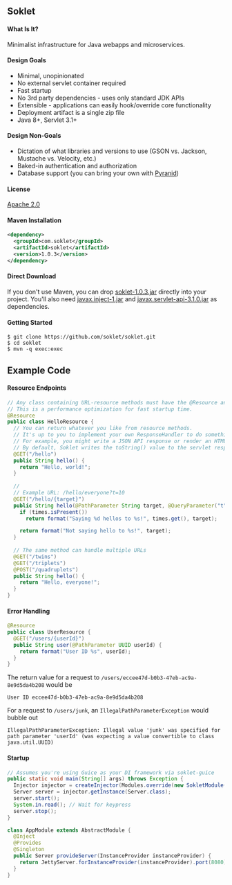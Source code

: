 ## Soklet

#### What Is It?

Minimalist infrastructure for Java webapps and microservices.

#### Design Goals

* Minimal, unopinionated
* No external servlet container required
* Fast startup
* No 3rd party dependencies - uses only standard JDK APIs
* Extensible - applications can easily hook/override core functionality
* Deployment artifact is a single zip file
* Java 8+, Servlet 3.1+

#### Design Non-Goals

* Dictation of what libraries and versions to use (GSON vs. Jackson, Mustache vs. Velocity, etc.)
* Baked-in authentication and authorization
* Database support (you can bring your own with [Pyranid](http://www.pyranid.com))

#### License

[Apache 2.0](https://www.apache.org/licenses/LICENSE-2.0)

#### Maven Installation

```xml
<dependency>
  <groupId>com.soklet</groupId>
  <artifactId>soklet</artifactId>
  <version>1.0.3</version>
</dependency>
```

#### Direct Download

If you don't use Maven, you can drop [soklet-1.0.3.jar](http://central.maven.org/maven2/com/soklet/soklet/1.0.3/soklet-1.0.3.jar) directly into your project.  You'll also need [javax.inject-1.jar](http://central.maven.org/maven2/javax/inject/javax.inject/1/javax.inject-1.jar) and [javax.servlet-api-3.1.0.jar](http://central.maven.org/maven2/javax/servlet/javax.servlet-api/3.1.0/javax.servlet-api-3.1.0.jar) as dependencies.

#### Getting Started

```
$ git clone https://github.com/soklet/soklet.git
$ cd soklet
$ mvn -q exec:exec
```

## Example Code

#### Resource Endpoints

```java
// Any class containing URL-resource methods must have the @Resource annotation applied.
// This is a performance optimization for fast startup time.
@Resource
public class HelloResource {
  // You can return whatever you like from resource methods.
  // It's up to you to implement your own ResponseHandler to do something meaningful with the value.
  // For example, you might write a JSON API response or render an HTML template.
  // By default, Soklet writes the toString() value to the servlet response (or 204 for voids).
  @GET("/hello")
  public String hello() {
    return "Hello, world!";
  }
  
  // 
  // Example URL: /hello/everyone?t=10
  @GET("/hello/{target}")
  public String hello(@PathParameter String target, @QueryParameter("t") Optional<Integer> times) {
    if (times.isPresent())
      return format("Saying %d hellos to %s!", times.get(), target);

    return format("Not saying hello to %s!", target);
  }
  
  // The same method can handle multiple URLs
  @GET("/twins")
  @GET("/triplets")
  @POST("/quadruplets")
  public String hello() {
    return "Hello, everyone!";
  }  
}
```

#### Error Handling

```java
@Resource
public class UserResource {
  @GET("/users/{userId}")
  public String user(@PathParameter UUID userId) {
    return format("User ID %s", userId);
  }
}
```

The return value for a request to `/users/eccee47d-b0b3-47eb-ac9a-8e9d5da4b208` would be

    User ID eccee47d-b0b3-47eb-ac9a-8e9d5da4b208

For a request to `/users/junk`, an `IllegalPathParameterException` would bubble out

    IllegalPathParameterException: Illegal value 'junk' was specified for path parameter 'userId' (was expecting a value convertible to class java.util.UUID)

#### Startup

```java
// Assumes you're using Guice as your DI framework via soklet-guice
public static void main(String[] args) throws Exception {
  Injector injector = createInjector(Modules.override(new SokletModule()).with(new AppModule()));
  Server server = injector.getInstance(Server.class);
  server.start();
  System.in.read(); // Wait for keypress
  server.stop();
}

class AppModule extends AbstractModule {
  @Inject
  @Provides
  @Singleton
  public Server provideServer(InstanceProvider instanceProvider) {
    return JettyServer.forInstanceProvider(instanceProvider).port(8080).build();
  }
}
```